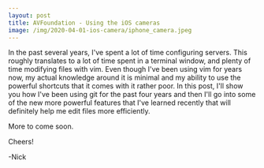 ```yaml
---
layout: post
title: AVFoundation - Using the iOS cameras
image: /img/2020-04-01-ios-camera/iphone_camera.jpeg
---
```


In the past several years, I've spent a lot of time configuring servers. This roughly translates to a lot of time spent in a terminal window, and plenty of time modifying files with vim. Even though I've been using vim for years now, my actual knowledge around it is minimal and my ability to use the powerful shortcuts that it comes with it rather poor. In this post, I'll show you how I've been using git for the past four years and then I'll go into some of the new more powerful features that I've learned recently that will definitely help me edit files more efficiently.

More to come soon.

Cheers!

-Nick

